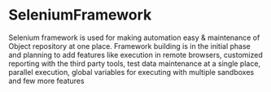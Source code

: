 # SeleniumFramework

Selenium framework is used for making automation easy & maintenance of Object repository at one place. Framework building is in the initial phase and planning to add features like execution in remote browsers, customized reporting with the third party tools, test data maintenance at a single place, parallel execution, global variables for executing with multiple sandboxes and few more features
